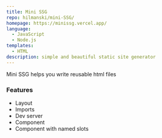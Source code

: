```yaml
---
title: Mini SSG
repo: hilmanski/mini-SSG/
homepage: https://minissg.vercel.app/
language:
  - JavaScript
  - Node.js
templates:
  - HTML
description: simple and beautiful static site generator
---
```


Mini SSG helps you write reusable html files

### Features

- Layout
- Imports
- Dev server
- Component
- Component with named slots
